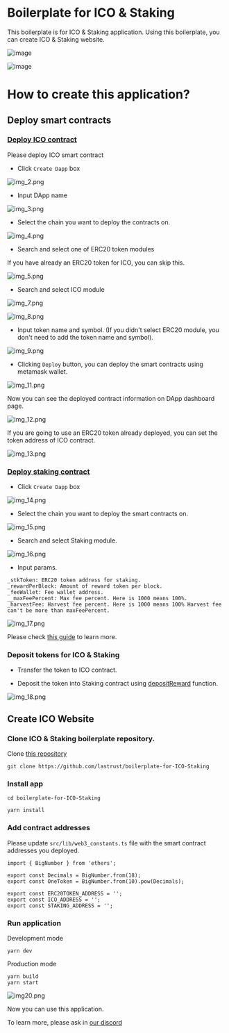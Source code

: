 # Boilerplate for ICO & Staking

This boilerplate is for ICO & Staking application.
Using this boilerplate, you can create ICO & Staking website.

![image](imgs/img.png)

![image](imgs/img_19.png)

# How to create this application?

## Deploy smart contracts

### [Deploy ICO contract](https://app.bunzz.dev/module-templates/f5038e83-08c0-415e-953d-72a1dd07d111)

Please deploy ICO smart contract

- Click `Create Dapp` box

![img_2.png](imgs/img_2.png)

- Input DApp name

![img_3.png](imgs/img_3.png)

- Select the chain you want to deploy the contracts on.

![img_4.png](imgs/img_4.png)

- Search and select one of ERC20 token modules

If you have already an ERC20 token for ICO, you can skip this.

![img_5.png](imgs/img_5.png)

- Search and select ICO module

![img_7.png](imgs/img_7.png)

![img_8.png](imgs/img_8.png)

- Input token name and symbol. (If you didn't select ERC20 module, you don't need to add the token name and symbol).

![img_9.png](imgs/img_9.png)

- Clicking `Deploy` button, you can deploy the smart contracts using metamask wallet.

![img_11.png](imgs/img_11.png)

Now you can see the deployed contract information on DApp dashboard page.

![img_12.png](imgs/img_12.png)

If you are going to use an ERC20 token already deployed, you can set the token address of ICO contract.

![img_13.png](imgs/img_13.png)

### [Deploy staking contract](https://app.bunzz.dev/module-templates/bc19a86b-2a94-47b6-83b2-0fc33554d6c9/how-to-use)

- Click `Create Dapp` box

![img_14.png](imgs/img_14.png)

- Select the chain you want to deploy the smart contracts on.

![img_15.png](imgs/img_15.png)

- Search and select Staking module.

![img_16.png](imgs/img_16.png)

- Input params.

```
_stkToken: ERC20 token address for staking.
_rewardPerBlock: Amount of reward token per block.
_feeWallet: Fee wallet address.
__maxFeePercent: Max fee percent. Here is 1000 means 100%.
_harvestFee: Harvest fee percent. Here is 1000 means 100% Harvest fee can't be more than maxFeePercent.
```

![img_17.png](imgs/img_17.png)

Please check [this guide](https://app.bunzz.dev/module-templates/bc19a86b-2a94-47b6-83b2-0fc33554d6c9/arguments) to learn more.

### Deposit tokens for ICO & Staking

- Transfer the token to ICO contract.

- Deposit the token into Staking contract using [depositReward](https://app.bunzz.dev/module-templates/bc19a86b-2a94-47b6-83b2-0fc33554d6c9/functions) function.

![img_18.png](imgs/img_18.png)

## Create ICO Website

### Clone ICO & Staking boilerplate repository.

Clone [this repository](https://github.com/lastrust/boilerplate-for-ICO-Staking)

```
git clone https://github.com/lastrust/boilerplate-for-ICO-Staking
```

### Install app

```
cd boilerplate-for-ICO-Staking

yarn install
```

### Add contract addresses

Please update `src/lib/web3_constants.ts` file with the smart contract addresses you deployed.

```
import { BigNumber } from 'ethers';

export const Decimals = BigNumber.from(18);
export const OneToken = BigNumber.from(10).pow(Decimals);

export const ERC20TOKEN_ADDRESS = '';
export const ICO_ADDRESS = '';
export const STAKING_ADDRESS = '';
```

### Run application

Development mode

```
yarn dev
```

Production mode

```
yarn build
yarn start
```

![img20.png](imgs/img20.png)

Now you can use this application.

To learn more, please ask in [our discord](https://discord.gg/wCFUV6rNd7)